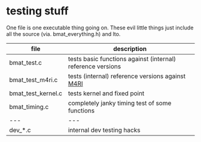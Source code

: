 # testing stuff

One file is one executable thing going on. These evil little things just include all the source (via. bmat_everything.h) and lto.

| file               | description |
| --------           |-------------|
| bmat_test.c        | tests basic functions against (internal) reference versions  |
| bmat_test_m4ri.c   | tests (internal) reference versions against [M4RI](https://github.com/malb/m4ri) |
| bmat_test_kernel.c | tests kernel and fixed point                     |
| bmat_timing.c      | completely janky timing test of some functions   |
| ---                | ---                                              |
| dev_*.c            | internal dev testing hacks                       |




